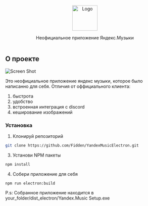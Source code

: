 <br/>
<p align="center">
  <a href="https://github.com/Fidden/Yandex.Music">
    <img src="https://cachev2-mskm906.cdn.yandex.net/download.cdn.yandex.net/support/com/music/files/logo_semantic_horizontal_white-en.png" alt="Logo" height="80">
  </a>
  <p align="center">
    Неофициальное приложение Яндекс.Музыки
    <br/>
    <br/>
  </p>
</p>

## О проекте

![Screen Shot](https://i.imgur.com/c5Tl0s8.png)

Это неофициальное приложение яндекс музыки, которое было написанно для себя. Отличия от оффициального клиента:
1. быстрота
2. удобство
3. встроенная интеграция с discord
4. кеширование изображений

### Установка

1. Клонируй репозиторий

```sh
git clone https://github.com/Fidden/YandexMusicElectron.git
```

3. Установи NPM пакеты

```sh
npm install
```

4. Собери приложение для себя

```JS
npm run electron:build
```

P.s: Собранное приложение находится в your_folder/dist_electron/Yandex.Music Setup.exe

